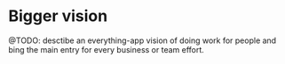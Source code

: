 # Bigger vision

@TODO: desctibe an everything-app vision of doing work for people and bing the main entry for every business or team effort.